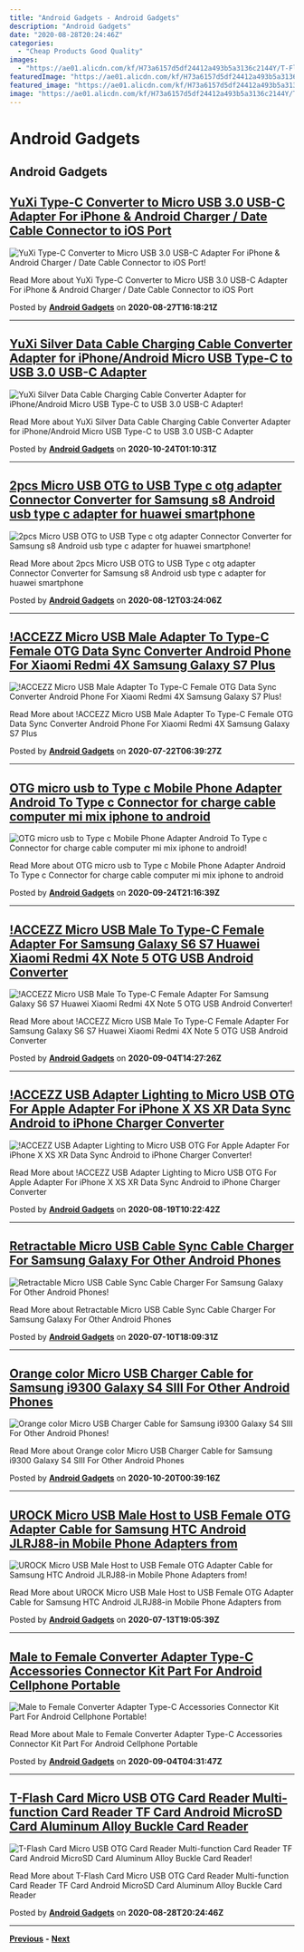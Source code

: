 ```yaml
---
title: "Android Gadgets - Android Gadgets"
description: "Android Gadgets"
date: "2020-08-28T20:24:46Z"
categories:
  - "Cheap Products Good Quality"
images: 
  - "https://ae01.alicdn.com/kf/H73a6157d5df24412a493b5a3136c2144Y/T-Flash-Card-Micro-USB-OTG-Card-Reader-Multi-function-Card-Reader-TF-Card-font-b.jpg_350x350.jpg"
featuredImage: "https://ae01.alicdn.com/kf/H73a6157d5df24412a493b5a3136c2144Y/T-Flash-Card-Micro-USB-OTG-Card-Reader-Multi-function-Card-Reader-TF-Card-font-b.jpg_350x350.jpg"
featured_image: "https://ae01.alicdn.com/kf/H73a6157d5df24412a493b5a3136c2144Y/T-Flash-Card-Micro-USB-OTG-Card-Reader-Multi-function-Card-Reader-TF-Card-font-b.jpg_350x350.jpg"
image: "https://ae01.alicdn.com/kf/H73a6157d5df24412a493b5a3136c2144Y/T-Flash-Card-Micro-USB-OTG-Card-Reader-Multi-function-Card-Reader-TF-Card-font-b.jpg_350x350.jpg"
---
```


# Android Gadgets

## Android Gadgets

## [YuXi Type-C Converter to Micro USB 3.0 USB-C Adapter For iPhone & Android Charger / Date Cable Connector to iOS Port](YuXi_Type-C_Converter_to_Micro_USB_3.0_USB-C_Adapter_For_iPhone_&_Android_Charger___Date_Cable_Connector_to_iOS_Port.md)
![YuXi Type-C Converter to Micro USB 3.0 USB-C Adapter For iPhone & Android Charger / Date Cable Connector to iOS Port!](https://ae01.alicdn.com/kf/HTB1d5WOXQxz61VjSZFtq6yDSVXaU/YuXi-Type-C-Converter-to-Micro-USB-3-0-USB-C-Adapter-For-iPhone-font-b.jpg_350x350.jpg)

Read More about YuXi Type-C Converter to Micro USB 3.0 USB-C Adapter For iPhone & Android Charger / Date Cable Connector to iOS Port

Posted by [**Android Gadgets**](YuXi_Type-C_Converter_to_Micro_USB_3.0_USB-C_Adapter_For_iPhone_&_Android_Charger___Date_Cable_Connector_to_iOS_Port.md) on **2020-08-27T16:18:21Z**
***

## [YuXi Silver Data Cable Charging Cable Converter Adapter for iPhone/Android Micro USB Type-C to USB 3.0 USB-C Adapter](YuXi_Silver_Data_Cable_Charging_Cable_Converter_Adapter_for_iPhone_Android_Micro_USB_Type-C_to_USB_3.0_USB-C_Adapter.md)
![YuXi Silver Data Cable Charging Cable Converter Adapter for iPhone/Android Micro USB Type-C to USB 3.0 USB-C Adapter!](https://ae01.alicdn.com/kf/HTB1O9HichiH3KVjSZPfq6xBiVXa3/YuXi-Silver-Data-Cable-Charging-Cable-Converter-Adapter-for-iPhone-font-b-Android-b-font-Micro.jpg_350x350.jpg)

Read More about YuXi Silver Data Cable Charging Cable Converter Adapter for iPhone/Android Micro USB Type-C to USB 3.0 USB-C Adapter

Posted by [**Android Gadgets**](YuXi_Silver_Data_Cable_Charging_Cable_Converter_Adapter_for_iPhone_Android_Micro_USB_Type-C_to_USB_3.0_USB-C_Adapter.md) on **2020-10-24T01:10:31Z**
***

## [2pcs Micro USB OTG to USB Type c otg adapter Connector Converter for Samsung s8 Android usb type c adapter for huawei smartphone](2pcs_Micro_USB_OTG_to_USB_Type_c_otg_adapter_Connector_Converter_for_Samsung_s8_Android_usb_type_c_adapter_for_huawei_smartphone.md)
![2pcs Micro USB OTG to USB Type c otg adapter Connector Converter for Samsung s8 Android usb type c adapter for huawei smartphone!](https://ae01.alicdn.com/kf/Hbaf934508f87459b9031bde1c3ad1bdar/2pcs-Micro-USB-OTG-to-USB-Type-c-otg-adapter-Connector-Converter-for-Samsung-s8-font.jpg_350x350.jpg)

Read More about 2pcs Micro USB OTG to USB Type c otg adapter Connector Converter for Samsung s8 Android usb type c adapter for huawei smartphone

Posted by [**Android Gadgets**](2pcs_Micro_USB_OTG_to_USB_Type_c_otg_adapter_Connector_Converter_for_Samsung_s8_Android_usb_type_c_adapter_for_huawei_smartphone.md) on **2020-08-12T03:24:06Z**
***

## [!ACCEZZ Micro USB Male Adapter To Type-C Female OTG Data Sync Converter Android Phone For Xiaomi Redmi 4X Samsung Galaxy S7 Plus](!ACCEZZ_Micro_USB_Male_Adapter_To_Type-C_Female_OTG_Data_Sync_Converter_Android_Phone_For_Xiaomi_Redmi_4X_Samsung_Galaxy_S7_Plus.md)
![!ACCEZZ Micro USB Male Adapter To Type-C Female OTG Data Sync Converter Android Phone For Xiaomi Redmi 4X Samsung Galaxy S7 Plus!](https://ae01.alicdn.com/kf/H5f0abe45514343a290062914eba4582eq/-ACCEZZ-Micro-USB-Male-Adapter-To-Type-C-Female-OTG-Data-Sync-Converter-font-b.jpg_350x350.jpg)

Read More about !ACCEZZ Micro USB Male Adapter To Type-C Female OTG Data Sync Converter Android Phone For Xiaomi Redmi 4X Samsung Galaxy S7 Plus

Posted by [**Android Gadgets**](!ACCEZZ_Micro_USB_Male_Adapter_To_Type-C_Female_OTG_Data_Sync_Converter_Android_Phone_For_Xiaomi_Redmi_4X_Samsung_Galaxy_S7_Plus.md) on **2020-07-22T06:39:27Z**
***

## [OTG micro usb to Type c Mobile Phone Adapter Android To Type c Connector for charge cable computer mi mix iphone to android](OTG_micro_usb_to_Type_c_Mobile_Phone_Adapter_Android_To_Type_c_Connector_for_charge_cable_computer_mi_mix_iphone_to_android.md)
![OTG micro usb to Type c Mobile Phone Adapter Android To Type c Connector for charge cable computer mi mix iphone to android!](https://ae01.alicdn.com/kf/He408d3a1d7724ccb98a5433cdc6d49f43/OTG-micro-usb-to-Type-c-Mobile-Phone-Adapter-font-b-Android-b-font-To-Type.jpg_350x350.jpg)

Read More about OTG micro usb to Type c Mobile Phone Adapter Android To Type c Connector for charge cable computer mi mix iphone to android

Posted by [**Android Gadgets**](OTG_micro_usb_to_Type_c_Mobile_Phone_Adapter_Android_To_Type_c_Connector_for_charge_cable_computer_mi_mix_iphone_to_android.md) on **2020-09-24T21:16:39Z**
***

## [!ACCEZZ Micro USB Male To Type-C Female Adapter For Samsung Galaxy S6 S7 Huawei Xiaomi Redmi 4X Note 5 OTG USB Android Converter](!ACCEZZ_Micro_USB_Male_To_Type-C_Female_Adapter_For_Samsung_Galaxy_S6_S7_Huawei_Xiaomi_Redmi_4X_Note_5_OTG_USB_Android_Converter.md)
![!ACCEZZ Micro USB Male To Type-C Female Adapter For Samsung Galaxy S6 S7 Huawei Xiaomi Redmi 4X Note 5 OTG USB Android Converter!](https://ae01.alicdn.com/kf/H3634efff9a9544f38d8712678821a4e98/-ACCEZZ-Micro-USB-Male-To-Type-C-Female-Adapter-For-Samsung-Galaxy-S6-S7-Huawei.jpg_350x350.jpg)

Read More about !ACCEZZ Micro USB Male To Type-C Female Adapter For Samsung Galaxy S6 S7 Huawei Xiaomi Redmi 4X Note 5 OTG USB Android Converter

Posted by [**Android Gadgets**](!ACCEZZ_Micro_USB_Male_To_Type-C_Female_Adapter_For_Samsung_Galaxy_S6_S7_Huawei_Xiaomi_Redmi_4X_Note_5_OTG_USB_Android_Converter.md) on **2020-09-04T14:27:26Z**
***

## [!ACCEZZ USB Adapter Lighting to Micro USB OTG For Apple Adapter For iPhone X XS XR Data Sync Android to iPhone Charger Converter](!ACCEZZ_USB_Adapter_Lighting_to_Micro_USB_OTG_For_Apple_Adapter_For_iPhone_X_XS_XR_Data_Sync_Android_to_iPhone_Charger_Converter.md)
![!ACCEZZ USB Adapter Lighting to Micro USB OTG For Apple Adapter For iPhone X XS XR Data Sync Android to iPhone Charger Converter!](https://ae01.alicdn.com/kf/H66152eab84a6407aa395f5889106c645j/-ACCEZZ-USB-Adapter-Lighting-to-Micro-USB-OTG-For-Apple-Adapter-For-iPhone-X-XS.jpg_350x350.jpg)

Read More about !ACCEZZ USB Adapter Lighting to Micro USB OTG For Apple Adapter For iPhone X XS XR Data Sync Android to iPhone Charger Converter

Posted by [**Android Gadgets**](!ACCEZZ_USB_Adapter_Lighting_to_Micro_USB_OTG_For_Apple_Adapter_For_iPhone_X_XS_XR_Data_Sync_Android_to_iPhone_Charger_Converter.md) on **2020-08-19T10:22:42Z**
***

## [Retractable Micro USB Cable Sync Cable Charger For Samsung Galaxy For Other Android Phones](Retractable_Micro_USB_Cable_Sync_Cable_Charger_For_Samsung_Galaxy_For_Other_Android_Phones.md)
![Retractable Micro USB Cable Sync Cable Charger For Samsung Galaxy For Other Android Phones!](https://ae01.alicdn.com/kf/HTB1ldDLvxSYBuNjSspjq6x73VXa0/Retractable-Micro-USB-Cable-Sync-Cable-Charger-For-Samsung-Galaxy-For-Other-font-b-Android-b.jpg_350x350.jpg)

Read More about Retractable Micro USB Cable Sync Cable Charger For Samsung Galaxy For Other Android Phones

Posted by [**Android Gadgets**](Retractable_Micro_USB_Cable_Sync_Cable_Charger_For_Samsung_Galaxy_For_Other_Android_Phones.md) on **2020-07-10T18:09:31Z**
***

## [Orange color Micro USB Charger Cable for Samsung i9300 Galaxy S4 SIII For Other Android Phones](Orange_color_Micro_USB_Charger_Cable_for_Samsung_i9300_Galaxy_S4_SIII_For_Other_Android_Phones.md)
![Orange color Micro USB Charger Cable for Samsung i9300 Galaxy S4 SIII For Other Android Phones!](https://ae01.alicdn.com/kf/HTB1brDxvuOSBuNjy0Fdq6zDnVXa9/Orange-color-Micro-USB-Charger-Cable-for-Samsung-i9300-Galaxy-S4-SIII-For-Other-font-b.jpg_350x350.jpg)

Read More about Orange color Micro USB Charger Cable for Samsung i9300 Galaxy S4 SIII For Other Android Phones

Posted by [**Android Gadgets**](Orange_color_Micro_USB_Charger_Cable_for_Samsung_i9300_Galaxy_S4_SIII_For_Other_Android_Phones.md) on **2020-10-20T00:39:16Z**
***

## [UROCK Micro USB Male Host to USB Female OTG Adapter Cable for Samsung HTC Android JLRJ88-in Mobile Phone Adapters from](UROCK_Micro_USB_Male_Host_to_USB_Female_OTG_Adapter_Cable_for_Samsung_HTC_Android_JLRJ88-in_Mobile_Phone_Adapters_from.md)
![UROCK Micro USB Male Host to USB Female OTG Adapter Cable for Samsung HTC Android JLRJ88-in Mobile Phone Adapters from!](https://ae01.alicdn.com/kf/HTB1U6MbaQH0gK0jSZPiq6yvapXae/UROCK-Micro-USB-Male-Host-to-USB-Female-OTG-Adapter-Cable-for-Samsung-HTC-font-b.jpg_350x350.jpg)

Read More about UROCK Micro USB Male Host to USB Female OTG Adapter Cable for Samsung HTC Android JLRJ88-in Mobile Phone Adapters from

Posted by [**Android Gadgets**](UROCK_Micro_USB_Male_Host_to_USB_Female_OTG_Adapter_Cable_for_Samsung_HTC_Android_JLRJ88-in_Mobile_Phone_Adapters_from.md) on **2020-07-13T19:05:39Z**
***

## [Male to Female Converter Adapter Type-C Accessories Connector Kit Part For Android Cellphone Portable](Male_to_Female_Converter_Adapter_Type-C_Accessories_Connector_Kit_Part_For_Android_Cellphone_Portable.md)
![Male to Female Converter Adapter Type-C Accessories Connector Kit Part For Android Cellphone Portable!](https://ae01.alicdn.com/kf/H00c99b32c1ab40c7af4687fcdac80ee8u/Male-to-Female-Converter-Adapter-Type-C-Accessories-Connector-Kit-Part-For-font-b-Android-b.jpeg_350x350.jpeg)

Read More about Male to Female Converter Adapter Type-C Accessories Connector Kit Part For Android Cellphone Portable

Posted by [**Android Gadgets**](Male_to_Female_Converter_Adapter_Type-C_Accessories_Connector_Kit_Part_For_Android_Cellphone_Portable.md) on **2020-09-04T04:31:47Z**
***

## [T-Flash Card Micro USB OTG Card Reader Multi-function Card Reader TF Card Android MicroSD Card Aluminum Alloy Buckle Card Reader](T-Flash_Card_Micro_USB_OTG_Card_Reader_Multi-function_Card_Reader_TF_Card_Android_MicroSD_Card_Aluminum_Alloy_Buckle_Card_Reader.md)
![T-Flash Card Micro USB OTG Card Reader Multi-function Card Reader TF Card Android MicroSD Card Aluminum Alloy Buckle Card Reader!](https://ae01.alicdn.com/kf/H73a6157d5df24412a493b5a3136c2144Y/T-Flash-Card-Micro-USB-OTG-Card-Reader-Multi-function-Card-Reader-TF-Card-font-b.jpg_350x350.jpg)

Read More about T-Flash Card Micro USB OTG Card Reader Multi-function Card Reader TF Card Android MicroSD Card Aluminum Alloy Buckle Card Reader

Posted by [**Android Gadgets**](T-Flash_Card_Micro_USB_OTG_Card_Reader_Multi-function_Card_Reader_TF_Card_Android_MicroSD_Card_Aluminum_Alloy_Buckle_Card_Reader.md) on **2020-08-28T20:24:46Z**
***



[**Previous**](index-2.md) **-** [**Next**](index-4.md)

